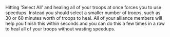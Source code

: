 Hitting 'Select All' and healing all of your troops at once forces you to use speedups. Instead you should select a smaller number of troops, such as 30 or 60 minutes worth of troops to heal. All of your alliance members will help you finish this within seconds and you can do this a few times in a row to heal all of your troops without wasting speedups. 